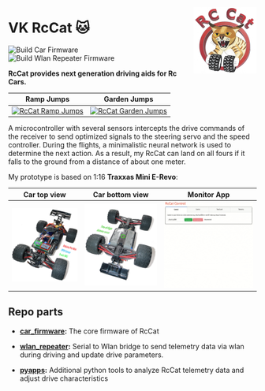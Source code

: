 <a href="#"><img src="images/logo_small.png" width="128" height="135" align="right"/></a>

# VK RcCat :cat:

![Build Car Firmware](https://github.com/VK/RcCat/workflows/Build%20Car%20Firmware/badge.svg)  
![Build Wlan Repeater Firmware](https://github.com/VK/RcCat/workflows/Build%20Wlan%20Repeater%20Firmware/badge.svg)

**RcCat provides next generation driving aids for Rc Cars.**

Ramp Jumps                     |  Garden Jumps                      |
:-----------------------------:|:----------------------------------:
[![RcCat Ramp Jumps](https://img.youtube.com/vi/5Ehqny6YLAg/0.jpg)](https://www.youtube.com/watch?v=5Ehqny6YLAg "RcCat Ramp Jumps")   |  [![RcCat Garden Jumps](https://img.youtube.com/vi/Mkig3it6fFk/0.jpg)](https://www.youtube.com/watch?v=Mkig3it6fFk "RcCat Garden Jumps")   |

A microcontroller with several sensors intercepts the drive commands of the receiver
to send optimized signals to the steering servo and the speed controller.
During the flights, a minimalistic neural network is used to determine the next action.
As a result, my RcCat can land on all fours if it falls to the ground from a distance of about one meter.

My prototype is based on 1:16 **Traxxas Mini E-Revo**:

Car top view                   |  Car bottom view                   | Monitor App
:-----------------------------:|:----------------------------------:|:----------------------:
![](images/car_top_small.png)  |  ![](images/car_bottom_small.png)  | ![](images/monitor.gif)


## Repo parts
* **[car_firmware](/car_firmware):** The core firmware of RcCat

* **[wlan_repeater](/wlan_repeater):** Serial to Wlan bridge to send telemetry data via wlan during driving and update drive parameters.

* **[pyapps](/pyapps):** Additional python tools to analyze RcCat telemetry data and adjust drive characteristics
